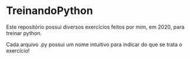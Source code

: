 # TreinandoPython
Este repositório possui diversos exercícios feitos por mim, em 2020, para treinar python.

Cada arquivo .py possui um nome intuitivo para indicar do que se trata o exercício!
